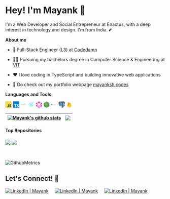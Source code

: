 

# Hey! I'm Mayank 👋

I'm a Web Developer and Social Entrepreneur at Enactus, with a deep interest in technology and design. I'm from India. 💕

**About me**

- 💼 Full-Stack Engineer (L3) at [Codedamn](https://codedamn.com/)

- 👨‍🎓 Pursuing my bachelors degree in Computer Science & Engineering at [VIT](https://chennai.vit.ac.in/)

- ❤️ I love coding in TypeScript and building innovative web applications

- 🚀 Do check out my portfolio webpage [mayanksh.codes](https://mayanksh.codes/)



**Languages and Tools:**  

<code><img height="20" src="https://raw.githubusercontent.com/github/explore/80688e429a7d4ef2fca1e82350fe8e3517d3494d/topics/javascript/javascript.png"></code>
<code><img height="20" src="https://raw.githubusercontent.com/github/explore/80688e429a7d4ef2fca1e82350fe8e3517d3494d/topics/typescript/typescript.png"></code>
<code><img height="20" src="https://raw.githubusercontent.com/github/explore/master/topics/nextjs/nextjs.png"></code>
<code><img height="20" src="https://raw.githubusercontent.com/github/explore/80688e429a7d4ef2fca1e82350fe8e3517d3494d/topics/react/react.png"></code>
<code><img height="20" src="https://raw.githubusercontent.com/github/explore/5c058a388828bb5fde0bcafd4bc867b5bb3f26f3/topics/graphql/graphql.png"></code>
<code><img height="20" src="https://raw.githubusercontent.com/github/explore/80688e429a7d4ef2fca1e82350fe8e3517d3494d/topics/nodejs/nodejs.png"></code> 
<code><img height="20" src="https://raw.githubusercontent.com/github/explore/master/topics/mongodb/mongodb.png"></code> 
<code><img height="20" src="https://raw.githubusercontent.com/github/explore/master/topics/postgresql/postgresql.png"></code> 
<code><img height="20" src="https://raw.githubusercontent.com/github/explore/master/topics/firebase/firebase.png"></code> 


| <a href="https://github.com/anuraghazra/github-readme-stats"><img align="center" src="https://github-readme-stats.vercel.app/api?username=Mayank-Sh07&show_icons=true&include_all_commits=true&theme=buefy&hide_border=true" alt="Mayank's github stats" /></a> | <a href="https://github.com/anuraghazra/github-readme-stats"><img align="center" src="https://github-readme-stats.vercel.app/api/top-langs/?username=Mayank-Sh07&layout=compact&theme=buefy&hide_border=true" /></a> |
| ------------- | ------------- |

#### Top Repositories


<a href="https://github.com/anuraghazra/github-readme-stats">
  <img align="center" src="https://github-readme-stats.vercel.app/api/pin/?username=Mayank-Sh07&repo=SynCollab-v1.0.0&theme=buefy" />
</a>
<a href="https://github.com/anuraghazra/anuraghazra.github.io">
  <img align="center" src="https://github-readme-stats.vercel.app/api/pin/?username=Mayank-Sh07&repo=Safe-Zone&theme=buefy" />
</a>

<br />
<br />
<br />

![GithubMetrics](https://user-images.githubusercontent.com/52369953/152650443-fc419413-73db-458b-89a9-d9234b2a7c00.PNG)
<!-- ![Metrics](https://metrics.lecoq.io/Mayank-Sh07?template=classic&repositories.affiliations=contributor&isocalendar=1&languages=1&achievements=1&isocalendar.duration=half-year&languages.limit=8&languages.threshold=0%25&languages.colors=github&languages.sections=most-used&languages.indepth=false&languages.analysis.timeout=15&languages.categories=markup%2C%20programming&languages.recent.categories=markup%2C%20programming&languages.recent.load=300&languages.recent.days=14&achievements.threshold=A&achievements.secrets=true&achievements.display=compact&achievements.limit=0&config.timezone=Asia%2FCalcutta) -->

## Let's Connect! :handshake:

<a href="https://www.linkedin.com/in/mayanksh07"><img title="LinkedIn | Mayank" src="https://cdn.svgporn.com/logos/linkedin.svg" width="80" style=""></a>&nbsp;&nbsp;&nbsp;&nbsp;
<a href="mailto:mash07.dev@gmail.com"><img title="LinkedIn | Mayank" src="https://cdn.svgporn.com/logos/google-gmail.svg" width="30"></a>&nbsp;&nbsp;&nbsp;&nbsp;
<a href="https://www.instagram.com/mayank_sh07/"><img title="LinkedIn | Mayank" src="https://cdn.svgporn.com/logos/instagram.svg" width="80"></a>
